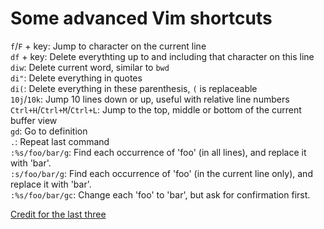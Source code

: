 # Some advanced Vim shortcuts

`f`/`F` + key: Jump to character on the current line  
`df` + key: Delete everythting up to and including that character on this line   
`diw`: Delete current word, similar to `bwd`  
`di"`: Delete everything in quotes  
`di(`: Delete everything in these parenthesis, `(` is replaceable  
`10j`/`10k`: Jump 10 lines down or up, useful with relative line numbers  
`Ctrl+H`/`Ctrl+M`/`Ctrl+L`: Jump to the top, middle or bottom of the current buffer view  
`gd`: Go to definition  
`.`: Repeat last command  
`:%s/foo/bar/g`: Find each occurrence of 'foo' (in all lines), and replace it with 'bar'.  
`:s/foo/bar/g`: Find each occurrence of 'foo' (in the current line only), and replace it with 'bar'.  
`:%s/foo/bar/gc`: Change each 'foo' to 'bar', but ask for confirmation first.  

[Credit for the last three](http://vim.wikia.com/wiki/Search_and_replace)
